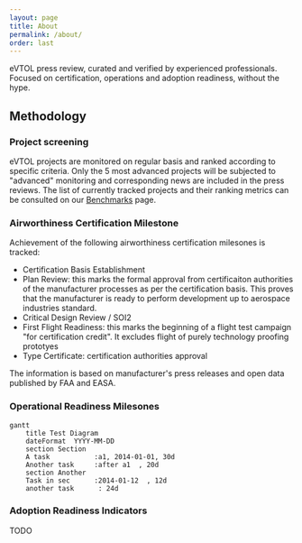 ```yaml
---
layout: page
title: About
permalink: /about/
order: last
---
```


eVTOL press review, curated and verified by experienced professionals. Focused on certification, operations and adoption readiness, without the hype.

## Methodology

### Project screening

eVTOL projects are monitored on regular basis and ranked according to specific criteria. Only the 5 most advanced projects will be subjected to "advanced" monitoring and corresponding news are included in the press reviews. The list of currently tracked projects and their ranking metrics can be consulted on our [Benchmarks](/benchmarks) page.

### Airworthiness Certification Milestone

Achievement of the following airworthiness certification milesones is tracked:

- Certification Basis Establishment
- Plan Review: this marks the formal approval from certificaiton authorities of the manufacturer processes as per the certification basis. This proves that the manufacturer is ready to perform development up to aerospace industries standard.
- Critical Design Review / SOI2
- First Flight Readiness: this marks the beginning of a flight test campaign "for certification credit". It excludes flight of purely technology proofing prototyes
- Type Certificate: certification authorities approval

The information is based on manufacturer's press releases and open data published by FAA and EASA.  

### Operational Readiness Milesones

```mermaid
gantt
    title Test Diagram
    dateFormat  YYYY-MM-DD
    section Section
    A task           :a1, 2014-01-01, 30d
    Another task     :after a1  , 20d
    section Another
    Task in sec      :2014-01-12  , 12d
    another task      : 24d
```


### Adoption Readiness Indicators

TODO
